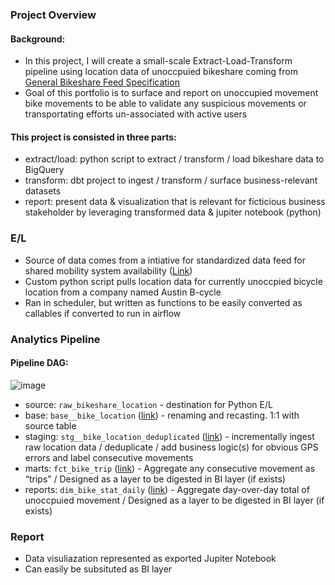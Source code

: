 ### Project Overview

#### Background:

- In this project, I will create a small-scale Extract-Load-Transform pipeline using location data of unoccpuied bikeshare coming from [General Bikeshare Feed Specification](https://github.com/NABSA/gbfs)
- Goal of this portfolio is to surface and report on unoccupied movement bike movements to be able to validate any suspicious movements or transportating efforts un-associated with active users 

#### This project is consisted in three parts:

- extract/load: python script to extract / transform / load bikeshare data to BigQuery
- transform: dbt project to ingest / transform / surface business-relevant datasets
- report: present data & visualization that is relevant for ficticious business stakeholder by leveraging transformed data & jupiter notebook (python)

### E/L

- Source of data comes from a intiative for standardized data feed for shared mobility system availability ([Link](https://github.com/NABSA/gbfs))
- Custom python script pulls location data for currently unoccpied bicycle location from a company named Austin B-cycle
- Ran in scheduler, but written as functions to be easily converted as callables if converted to run in airflow

### Analytics Pipeline

#### Pipeline DAG:
![image](https://user-images.githubusercontent.com/52013434/179142974-2ca1bdea-73a6-4cd6-892e-1a1fc0742e72.png)

- source: `raw_bikeshare_location` - destination for Python E/L
- base: `base__bike_location` ([link](https://github.com/jint-park95/Data-Science-Codes/blob/main/bikeshare_analytics/dbt/models/base/base__bike_location.sql)) - renaming and recasting. 1:1 with source table
- staging: `stg__bike_location_deduplicated` ([link](https://github.com/jint-park95/Data-Science-Codes/blob/main/bikeshare_analytics/dbt/models/staging/stg__bike_location_deduplicated.sql)) - incrementally ingest raw location data / deduplicate / add business logic(s) for obvious GPS errors and label consecutive movements
- marts: `fct_bike_trip` ([link](https://github.com/jint-park95/Data-Science-Codes/blob/main/bikeshare_analytics/dbt/models/marts/fct_bike_trip.sql)) - Aggregate any consecutive movement as “trips” / Designed as a layer to be digested in BI layer (if exists)
- reports: `dim_bike_stat_daily` ([link](https://github.com/jint-park95/Data-Science-Codes/blob/main/bikeshare_analytics/dbt/models/marts/dim_bike_stat_daily.sql)) - Aggregate day-over-day total of unoccpuied movement / Designed as a layer to be digested in BI layer (if exists)

### Report

- Data visuliazation represented as exported Jupiter Notebook
- Can easily be subsituted as BI layer
